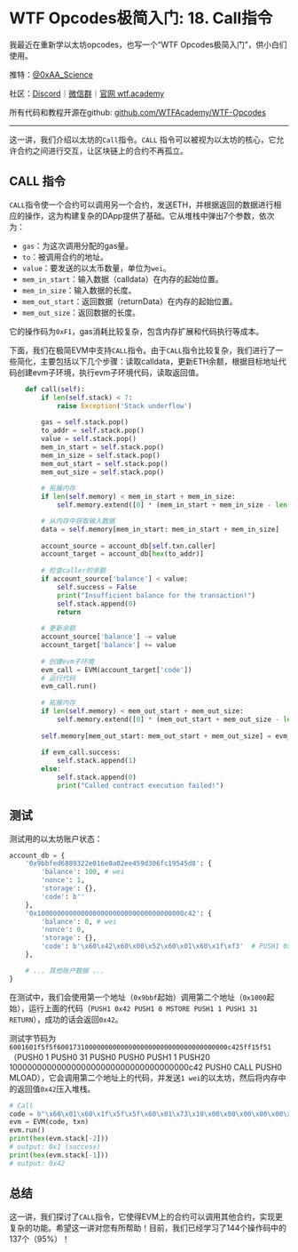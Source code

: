 # WTF Opcodes极简入门: 18. Call指令

我最近在重新学以太坊opcodes，也写一个“WTF Opcodes极简入门”，供小白们使用。

推特：[@0xAA_Science](https://twitter.com/0xAA_Science)

社区：[Discord](https://discord.gg/5akcruXrsk)｜[微信群](https://docs.google.com/forms/d/e/1FAIpQLSe4KGT8Sh6sJ7hedQRuIYirOoZK_85miz3dw7vA1-YjodgJ-A/viewform?usp=sf_link)｜[官网 wtf.academy](https://wtf.academy)

所有代码和教程开源在github: [github.com/WTFAcademy/WTF-Opcodes](https://github.com/WTFAcademy/WTF-Opcodes)

-----

这一讲，我们介绍以太坊的`Call`指令。`CALL` 指令可以被视为以太坊的核心，它允许合约之间进行交互，让区块链上的合约不再孤立。

## CALL 指令

`CALL`指令使一个合约可以调用另一个合约，发送ETH，并根据返回的数据进行相应的操作，这为构建复杂的DApp提供了基础。它从堆栈中弹出7个参数，依次为：

- `gas`：为这次调用分配的gas量。
- `to`：被调用合约的地址。
- `value`：要发送的以太币数量，单位为`wei`。
- `mem_in_start`：输入数据（calldata）在内存的起始位置。
- `mem_in_size`：输入数据的长度。
- `mem_out_start`：返回数据（returnData）在内存的起始位置。
- `mem_out_size`：返回数据的长度。

它的操作码为`0xF1`，gas消耗比较复杂，包含内存扩展和代码执行等成本。

下面，我们在极简EVM中支持`CALL`指令。由于`CALL`指令比较复杂，我们进行了一些简化，主要包括以下几个步骤：读取calldata，更新ETH余额，根据目标地址代码创建evm子环境，执行evm子环境代码，读取返回值。

```python
    def call(self):
        if len(self.stack) < 7:
            raise Exception('Stack underflow')
            
        gas = self.stack.pop()
        to_addr = self.stack.pop()
        value = self.stack.pop()
        mem_in_start = self.stack.pop()
        mem_in_size = self.stack.pop()
        mem_out_start = self.stack.pop()
        mem_out_size = self.stack.pop()
        
        # 拓展内存
        if len(self.memory) < mem_in_start + mem_in_size:
            self.memory.extend([0] * (mem_in_start + mem_in_size - len(self.memory)))

        # 从内存中获取输入数据
        data = self.memory[mem_in_start: mem_in_start + mem_in_size]
    
        account_source = account_db[self.txn.caller]
        account_target = account_db[hex(to_addr)]
        
        # 检查caller的余额
        if account_source['balance'] < value:
            self.success = False
            print("Insufficient balance for the transaction!")
            self.stack.append(0) 
            return
        
        # 更新余额
        account_source['balance'] -= value
        account_target['balance'] += value
        
        # 创建evm子环境
        evm_call = EVM(account_target['code'])
        # 运行代码
        evm_call.run()
        
        # 拓展内存
        if len(self.memory) < mem_out_start + mem_out_size:
            self.memory.extend([0] * (mem_out_start + mem_out_size - len(self.memory)))
        
        self.memory[mem_out_start: mem_out_start + mem_out_size] = evm_call.returnData
        
        if evm_call.success:
            self.stack.append(1)  
        else:
            self.stack.append(0)  
            print("Called contract execution failed!")
```

## 测试

测试用的以太坊账户状态：
```python
account_db = {
    '0x9bbfed6889322e016e0a02ee459d306fc19545d8': {
        'balance': 100, # wei
        'nonce': 1, 
        'storage': {},
        'code': b''
    },
    '0x1000000000000000000000000000000000000c42': {
        'balance': 0, # wei
        'nonce': 0, 
        'storage': {},
        'code': b'\x60\x42\x60\x00\x52\x60\x01\x60\x1f\xf3'  # PUSH1 0x42 PUSH1 0 MSTORE PUSH1 1 PUSH1 31 RETURN
    },

    # ... 其他账户数据 ...
}
```

在测试中，我们会使用第一个地址（`0x9bbf`起始）调用第二个地址（`0x1000`起始），运行上面的代码（`PUSH1 0x42 PUSH1 0 MSTORE PUSH1 1 PUSH1 31 RETURN`），成功的话会返回`0x42`。

测试字节码为`6001601f5f5f6001731000000000000000000000000000000000000c425ff15f51`（PUSH0 1 PUSH0 31 PUSH0  PUSH0 PUSH1 1 PUSH20 1000000000000000000000000000000000000c42 PUSH0 CALL PUSH0 MLOAD），它会调用第二个地址上的代码，并发送`1 wei`的以太坊，然后将内存中的返回值`0x42`压入堆栈。

```python
# Call
code = b"\x60\x01\x60\x1f\x5f\x5f\x60\x01\x73\x10\x00\x00\x00\x00\x00\x00\x00\x00\x00\x00\x00\x00\x00\x00\x00\x00\x00\x0c\x42\x5f\xf1\x5f\x51"
evm = EVM(code, txn)
evm.run()
print(hex(evm.stack[-2]))
# output: 0x1 (success)
print(hex(evm.stack[-1]))
# output: 0x42
```

## 总结

这一讲，我们探讨了`CALL`指令，它使得EVM上的合约可以调用其他合约，实现更复杂的功能。希望这一讲对您有所帮助！目前，我们已经学习了144个操作码中的137个（95%）！
